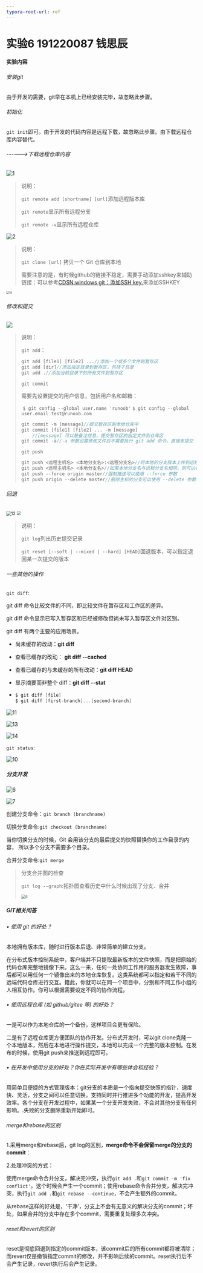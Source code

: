 ```yaml
---
typora-root-url: ref
---
```


# 实验6 191220087 钱思辰

#### 实验内容

###### 安装git

由于开发的需要，git早在本机上已经安装完毕，故忽略此步骤。

###### 初始化

`git init`即可。由于开发的代码内容是远程下载，故忽略此步骤。由下载远程仓库内容替代。

###### ------>下载远程仓库内容

![1](https://github.com/PetraEcho/NJU-SE2021-autumn-Lab6/blob/main/Report/191220087-钱思辰/ref/1.png)

> 说明：
>
> `git remote add [shortname] [url]`添加远程版本库
>
> `git remote`显示所有远程分支
>
> `git remote -v`显示所有远程仓库

![2](https://github.com/PetraEcho/NJU-SE2021-autumn-Lab6/blob/main/Report/191220087-钱思辰/ref/2.png)

> 说明：
>
> `git clone [url]` 拷贝一个 Git 仓库到本地
>
> 需要注意的是，有时候github的链接不稳定，需要手动添加sshkey来辅助链接：可以参考[CDSN:windows git：添加SSH key.](https://blog.csdn.net/weixin_43344725/article/details/83388291)来添加SSHKEY

<img src="https://github.com/PetraEcho/NJU-SE2021-autumn-Lab6/blob/main/Report/191220087-钱思辰/ref/15.png" alt="15" style="zoom: 50%;" />

###### 修改和提交

![](https://github.com/PetraEcho/NJU-SE2021-autumn-Lab6/blob/main/Report/191220087-钱思辰/ref/4.png)

> 说明：
>
> `git add`：
>
> ```c
> git add [file1] [file2] ...//添加一个或多个文件到暂存区
> git add [dir]//添加指定目录到暂存区，包括子目录
> git add .//添加当前目录下的所有文件到暂存区
> ```
>
> `git commit`
>
> 需要先设置提交的用户信息，包括用户名和邮箱：
>
> ​	`$ git config --global user.name 'runoob'`
> ​	`$ git config --global user.email test@runoob.com`
>
> ```c
> git commit -m [message]//提交暂存区到本地仓库中
> git commit [file1] [file2] ... -m [message]
>     //[message] 可以是备注信息，提交暂存区的指定文件到仓库区
> git commit -a//-a 参数设置修改文件后不需要执行 git add 命令，直接来提交
> ```
>
> `git push`
>
> ```c
> git push <远程主机名> <本地分支名>:<远程分支名>//将本地的分支版本上传到远程并合并
> git push <远程主机名> <本地分支名>//如果本地分支名与远程分支名相同，则可以省略冒号
> git push --force origin master//强制推送可以使用 --force 参数
> git push origin --delete master//删除主机的分支可以使用 --delete 参数
> ```

###### 回退

<img src="https://github.com/PetraEcho/NJU-SE2021-autumn-Lab6/blob/main/Report/191220087-钱思辰/ref/12.png" alt="12" style="zoom: 80%;" />

<img src="https://github.com/PetraEcho/NJU-SE2021-autumn-Lab6/blob/main/Report/191220087-钱思辰/ref/5.png" style="zoom:67%;" />

> 说明：
>
> `git log`列出历史提交记录
>
> `git reset [--soft | --mixed | --hard] [HEAD]`回退版本，可以指定退回某一次提交的版本

###### 一些其他的操作

`git diff`:

git diff 命令比较文件的不同，即比较文件在暂存区和工作区的差异。

git diff 命令显示已写入暂存区和已经被修改但尚未写入暂存区文件对区别。

git diff 有两个主要的应用场景。

- 尚未缓存的改动：**git diff**

- 查看已缓存的改动： **git diff --cached**

- 查看已缓存的与未缓存的所有改动：**git diff HEAD**

- 显示摘要而非整个 diff：**git diff --stat**

- ```c
  $ git diff [file]
  $ git diff [first-branch]...[second-branch]
  ```

![11](https://github.com/PetraEcho/NJU-SE2021-autumn-Lab6/blob/main/Report/191220087-钱思辰/ref/11.png)

![13](https://github.com/PetraEcho/NJU-SE2021-autumn-Lab6/blob/main/Report/191220087-钱思辰/ref/13.png)

![14](https://github.com/PetraEcho/NJU-SE2021-autumn-Lab6/blob/main/Report/191220087-钱思辰/ref/14.png)

`git status`:

![10](https://github.com/PetraEcho/NJU-SE2021-autumn-Lab6/blob/main/Report/191220087-钱思辰/ref/10.png)

##### 分支开发

![6](https://github.com/PetraEcho/NJU-SE2021-autumn-Lab6/blob/main/Report/191220087-钱思辰/ref/6.png)

![7](https://github.com/PetraEcho/NJU-SE2021-autumn-Lab6/blob/main/Report/191220087-钱思辰/ref/8.png)

创建分支命令：`git branch (branchname)`

切换分支命令:`git checkout (branchname)`

当你切换分支的时候，Git 会用该分支的最后提交的快照替换你的工作目录的内容， 所以多个分支不需要多个目录。

合并分支命令:`git merge` 

> 分支合并图的检查
>
> `git log --graph`:拓扑图查看历史中什么时候出现了分支、合并
>
> <img src="https://github.com/PetraEcho/NJU-SE2021-autumn-Lab6/blob/main/Report/191220087-钱思辰/ref/7.png" alt="8" style="zoom: 67%;" />

##### GIT相关问答

###### • 使用 git 的好处？

本地拥有版本库，随时进行版本后退、非常简单的建立分支。

在分布式版本控制系统中，客户端并不只提取最新版本的文件快照，而是把原始的代码仓库完整地镜像下来。这么一来，任何一处协同工作用的服务器发生故障，事后都可以用任何一个镜像出来的本地仓库恢复。这类系统都可以指定和若干不同的远端代码仓库进行交互。籍此，你就可以在同一个项目中，分别和不同工作小组的人相互协作。你可以根据需要设定不同的协作流程。

######  • 使用远程仓库 (如 github/gitee 等) 的好处？

一是可以作为本地仓库的一个备份，这样项目会更有保险。 

二是有了远程仓库更方便团队的协作开发。分布式开发时，可以git clone克隆一个本地版本，然后在本地进行操作提交，本地可以完成一个完整的版本控制。在发布的时候，使用git push来推送到远程即可。

######  • 在开发中使用分支的好处？你在实际开发中有哪些体会和经验？

用简单且便捷的方式管理版本：git分支的本质是一个指向提交快照的指针，速度快、灵活，分支之间可以任意切换。支持同时并行推进多个功能的开发，提高开发效率。各个分支在开发过程中，如果某一个分支开发失败，不会对其他分支有任何影响。.失败的分支删除重新开始即可。

###### merge和rebase的区别

1.采用merge和rebase后，git log的区别，**merge命令不会保留merge的分支的commit**：

2.处理冲突的方式：

使用merge命令合并分支，解决完冲突，执行`git add .`和`git commit -m 'fix conflict'`。这个时候会产生一个commit；使用rebase命令合并分支，解决完冲突，执行`git add .`和`git rebase --continue`，不会产生额外的commit。

从rebase这样的好处是，‘干净’，分支上不会有无意义的解决分支的commit；坏处，如果合并的分支中存在多个commit，需要重复处理多次冲突。

###### reset和revert的区别

reset是彻底回退到指定的commit版本，该commit后的所有commit都将被清除；而revert仅是撤销指定commit的修改，并不影响后续的commit。reset执行后不会产生记录，revert执行后会产生记录。

